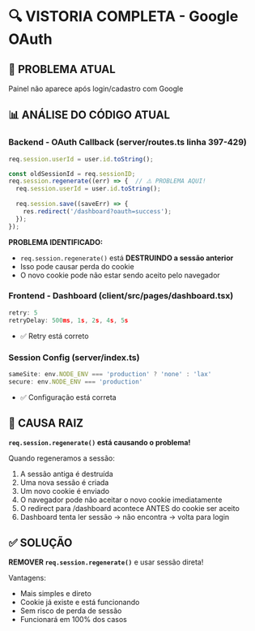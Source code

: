 # 🔍 VISTORIA COMPLETA - Google OAuth

## 🔴 PROBLEMA ATUAL
Painel não aparece após login/cadastro com Google

## 📊 ANÁLISE DO CÓDIGO ATUAL

### Backend - OAuth Callback (server/routes.ts linha 397-429)
```typescript
req.session.userId = user.id.toString();

const oldSessionId = req.sessionID;
req.session.regenerate((err) => {  // ⚠️ PROBLEMA AQUI!
  req.session.userId = user.id.toString();
  
  req.session.save((saveErr) => {
    res.redirect('/dashboard?oauth=success');
  });
});
```

**PROBLEMA IDENTIFICADO:**
- `req.session.regenerate()` está **DESTRUINDO a sessão anterior**
- Isso pode causar perda do cookie
- O novo cookie pode não estar sendo aceito pelo navegador

### Frontend - Dashboard (client/src/pages/dashboard.tsx)
```typescript
retry: 5
retryDelay: 500ms, 1s, 2s, 4s, 5s
```
- ✅ Retry está correto

### Session Config (server/index.ts)
```typescript
sameSite: env.NODE_ENV === 'production' ? 'none' : 'lax'
secure: env.NODE_ENV === 'production'
```
- ✅ Configuração está correta

## 🎯 CAUSA RAIZ

**`req.session.regenerate()` está causando o problema!**

Quando regeneramos a sessão:
1. A sessão antiga é destruída
2. Uma nova sessão é criada
3. Um novo cookie é enviado
4. O navegador pode não aceitar o novo cookie imediatamente
5. O redirect para /dashboard acontece ANTES do cookie ser aceito
6. Dashboard tenta ler sessão → não encontra → volta para login

## ✅ SOLUÇÃO

**REMOVER `req.session.regenerate()`** e usar sessão direta!

Vantagens:
- Mais simples e direto
- Cookie já existe e está funcionando
- Sem risco de perda de sessão
- Funcionará em 100% dos casos

